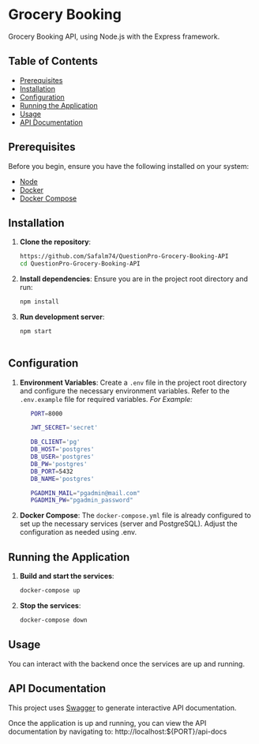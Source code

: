 # Grocery Booking
Grocery Booking API, using Node.js with the Express framework.

## Table of Contents

- [Prerequisites](#prerequisites)
- [Installation](#installation)
- [Configuration](#configuration)
- [Running the Application](#running-the-application)
- [Usage](#usage)
- [API Documentation](#api-documentation)

## Prerequisites

Before you begin, ensure you have the following installed on your system:
- [Node](https://nodejs.org/en/download/package-manager)
- [Docker](https://docs.docker.com/get-docker/)
- [Docker Compose](https://docs.docker.com/compose/install/)

## Installation

1. **Clone the repository**:
    ```sh
    https://github.com/Safalm74/QuestionPro-Grocery-Booking-API
    cd QuestionPro-Grocery-Booking-API
    ```

2. **Install dependencies**:
    Ensure you are in the project root directory and run:
    ```sh
    npm install
    ```
3. **Run development server**:
   ```sh
   npm start
 

## Configuration

1. **Environment Variables**:
    Create a `.env` file in the project root directory and configure the necessary environment variables. Refer to the `.env.example` file for required variables.
    *For Example:*
     ```sh
        PORT=8000

        JWT_SECRET='secret'

        DB_CLIENT='pg'
        DB_HOST='postgres'
        DB_USER='postgres'
        DB_PW='postgres'
        DB_PORT=5432
        DB_NAME='postgres'

        PGADMIN_MAIL="pgadmin@mail.com"
        PGADMIN_PW="pgadmin_password"
    ```


2. **Docker Compose**:
    The `docker-compose.yml` file is already configured to set up the necessary services (server and PostgreSQL). Adjust the configuration as needed using .env.

## Running the Application

1. **Build and start the services**:
    ```sh
    docker-compose up 
    ```

2. **Stop the services**:
    ```sh
    docker-compose down
    ```

## Usage

You can interact with the backend once the services are up and running.

## API Documentation    

This project uses [Swagger](https://swagger.io/) to generate interactive API documentation.

Once the application is up and running, you can view the API documentation by navigating to:
http://localhost:${PORT}/api-docs


